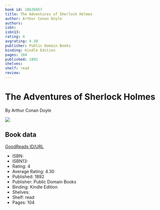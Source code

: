 ```yaml
---
book id: 18626857
title: The Adventures of Sherlock Holmes
author: Arthur Conan Doyle
authors: 
isbn: 
isbn13: 
rating: 4
avgrating: 4.30
publisher: Public Domain Books
binding: Kindle Edition
pages: 104
published: 1892
shelves: 
shelf: read
review: 
---
```


# The Adventures of Sherlock Holmes

By Arthur Conan Doyle

![](https://i.gr-assets.com/images/S/compressed.photo.goodreads.com/books/1394754946l/18626857.jpg)

## Book data

[GoodReads ID/URL](https://www.goodreads.com/book/show/18626857)

- ISBN: 
- ISBN13: 
- Rating: 4
- Average Rating: 4.30
- Published: 1892
- Publisher: Public Domain Books
- Binding: Kindle Edition
- Shelves: 
- Shelf: read
- Pages: 104

